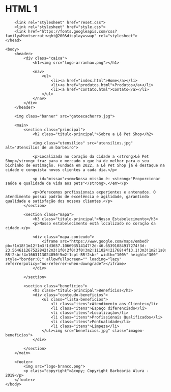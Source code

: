 # HTML 1 #

<!DOCTYPE html>
<html lang="pt-br">
	<head>
		<meta charset="UTF-8">
		<meta name="viewport" content="width=device-width">
		<title>Lê Pet Shop</title>

		<link rel="stylesheet" href="reset.css">
		<link rel="stylesheet" href="style.css">
		<link href="https://fonts.googleapis.com/css?family=Montserrat:wght@200&display=swap" rel="stylesheet">
	</head>

	<body>
		<header>
			<div class="caixa">
				<h1><img src="logo-arranhao.png"></h1>

				<nav>
					<ul>
						<li><a href="index.html">Home</a></li>
						<li><a href="produtos.html">Produtos</a></li>
						<li><a href="contato.html">Contato</a></li>
					</ul>
				</nav>
			</div>
		</header>

		<img class="banner" src="gatoecachorro.jpg">

		<main>
			<section class="principal">
				<h2 class="titulo-principal">Sobre a Lê Pet Shop</h2>

				<img class="utensilios" src="utensilios.jpg" alt="Utensilios de um barbeiro">
		 
				<p>Localizada no coração da cidade a <strong>Lê Pet Shop</strong> traz para o mercado o que há de melhor para o seu bichinho de estimação. Fundada em 2022, a Lê Pet Shop já é destaque na cidade e conquista novos clientes a cada dia.</p>

				<p id="missao"><em>Nossa missão é: <strong>"Proporcionar saúde e qualidade de vida aos pets"</strong>.</em></p>

				<p>Oferecemos profissionais experientes e antenados. O atendimento possui padrão de excelência e agilidade, garantindo qualidade e satisfação dos nossos clientes.</p>
			</section>

			<section class="mapa">
				<h3 class="titulo-principal">Nosso Estabelecimento</h3>
				<p>Nosso estabelecimento está localizado no coração da cidade.</p>

				<div class="mapa-conteudo">
					<iframe src="https://www.google.com/maps/embed?pb=!1m18!1m12!1m3!1d3657.106693514147!2d-46.65391084917274!3d-23.564611267522842!2m3!1f0!2f0!3f0!3m2!1i1024!2i768!4f13.1!3m3!1m2!1s0x94ce59541c6c79c3%3A0x36b90a85f0f8cb33!2sGrupo%20Alura!5e0!3m2!1spt-BR!2sbr!4v1663113024050!5m2!1spt-BR!2sbr" width="100%" height="300" style="border:0;" allowfullscreen="" loading="lazy" referrerpolicy="no-referrer-when-downgrade"></iframe>
				</div>

			</section>

			<section class="beneficios">
				<h3 class="titulo-principal">Benefícios</h3>
				<div class="conteudo-beneficios">
					<ul class="lista-beneficios">
						<li class="itens">Atendimento aos Clientes</li>
						<li class="itens">Espaço diferenciado</li>
						<li class="itens">Localização</li>
						<li class="itens">Profissionais Qualificados</li>
						<li class="itens">Pontualidade</li>
						<li class="itens">Limpeza</li>
					</ul><img src="beneficios.jpg" class="imagem-beneficios">
				</div>
				
			</section>
		</main>

		<footer>
			<img src="logo-branco.png">
			<p class="copyright">&copy; Copyright Barbearia Alura - 2019</p>
		</footer>
	</body>
</html>
